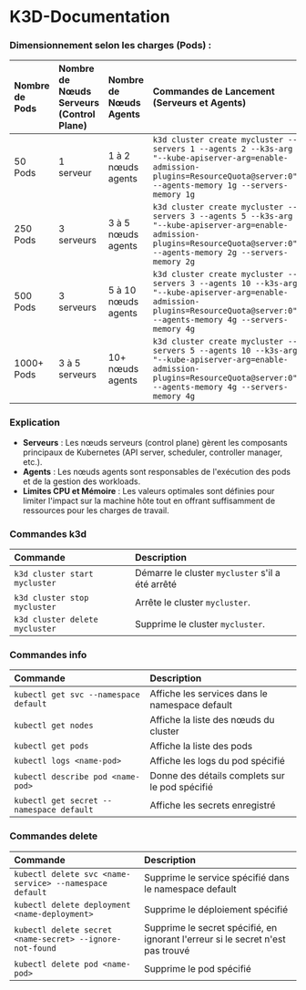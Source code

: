# K3D-Documentation

### Dimensionnement selon les charges (Pods) :

| Nombre de Pods   | Nombre de Nœuds Serveurs (Control Plane)   | Nombre de Nœuds Agents   | Commandes de Lancement (Serveurs et Agents) |
|:-----------------|:-------------------------------------------|:-------------------------|:--------------------------------------------|
| 50 Pods          | 1 serveur                                  | 1 à 2 nœuds agents       | `k3d cluster create mycluster --servers 1 --agents 2 --k3s-arg "--kube-apiserver-arg=enable-admission-plugins=ResourceQuota@server:0" --agents-memory 1g --servers-memory 1g` |
| 250 Pods         | 3 serveurs                                 | 3 à 5 nœuds agents       | `k3d cluster create mycluster --servers 3 --agents 5 --k3s-arg "--kube-apiserver-arg=enable-admission-plugins=ResourceQuota@server:0" --agents-memory 2g --servers-memory 2g` |
| 500 Pods         | 3 serveurs                                 | 5 à 10 nœuds agents      | `k3d cluster create mycluster --servers 3 --agents 10 --k3s-arg "--kube-apiserver-arg=enable-admission-plugins=ResourceQuota@server:0" --agents-memory 4g --servers-memory 4g` |
| 1000+ Pods       | 3 à 5 serveurs                             | 10+ nœuds agents         | `k3d cluster create mycluster --servers 5 --agents 10 --k3s-arg "--kube-apiserver-arg=enable-admission-plugins=ResourceQuota@server:0" --agents-memory 4g --servers-memory 4g` |

### Explication

- **Serveurs** : Les nœuds serveurs (control plane) gèrent les composants principaux de Kubernetes (API server, scheduler, controller manager, etc.).
- **Agents** : Les nœuds agents sont responsables de l'exécution des pods et de la gestion des workloads.
- **Limites CPU et Mémoire** : Les valeurs optimales sont définies pour limiter l'impact sur la machine hôte tout en offrant suffisamment de ressources pour les charges de travail.

### Commandes k3d

| Commande                       | Description                                      | 
|:-------------------------------|:-------------------------------------------------|
| `k3d cluster start mycluster`  | Démarre le cluster `mycluster` s'il a été arrêté |
| `k3d cluster stop mycluster`   | Arrête le cluster `mycluster`.                   |
| `k3d cluster delete mycluster` | Supprime le cluster `mycluster`.                 |

### Commandes info

| Commande                                 | Description                                    |
|:-----------------------------------------|:-----------------------------------------------|
| `kubectl get svc --namespace default`    | Affiche les services dans le namespace default |
| `kubectl get nodes`                      | Affiche la liste des nœuds du cluster          |
| `kubectl get pods`                       | Affiche la liste des pods                      |
| `kubectl logs <name-pod>`                | Affiche les logs du pod spécifié               |
| `kubectl describe pod <name-pod>`        | Donne des détails complets sur le pod spécifié |
| `kubectl get secret --namespace default` | Affiche les secrets enregistré                 |

### Commandes delete

| Commande                                                | Description                                                                     |
|:--------------------------------------------------------|:--------------------------------------------------------------------------------|
| `kubectl delete svc <name-service> --namespace default` | Supprime le service spécifié dans le namespace default                          |
| `kubectl delete deployment <name-deployment>`           | Supprime le déploiement spécifié                                                |
| `kubectl delete secret <name-secret> --ignore-not-found`| Supprime le secret spécifié, en ignorant l'erreur si le secret n'est pas trouvé |
| `kubectl delete pod <name-pod>`                         | Supprime le pod spécifié                                                        |

